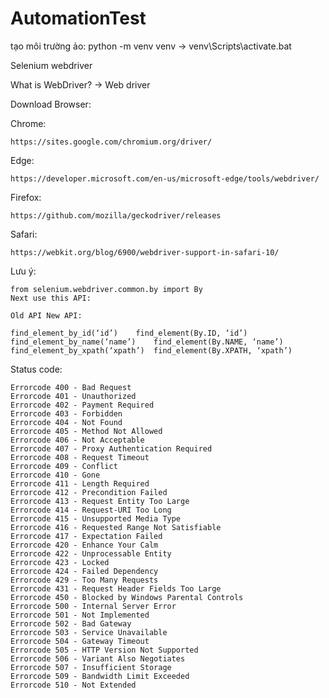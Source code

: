 # AutomationTest
tạo môi trường ảo:
    python -m venv venv
    -> venv\Scripts\activate.bat

Selenium webdriver

What is WebDriver?
    -> Web driver

Download Browser:

Chrome:

    https://sites.google.com/chromium.org/driver/

Edge:

    https://developer.microsoft.com/en-us/microsoft-edge/tools/webdriver/

Firefox:

    https://github.com/mozilla/geckodriver/releases

Safari:

    https://webkit.org/blog/6900/webdriver-support-in-safari-10/

Lưu ý:

    from selenium.webdriver.common.by import By
    Next use this API:
    
    Old API	New API:
    
    find_element_by_id(‘id’)	find_element(By.ID, ‘id’)
    find_element_by_name(‘name’)	find_element(By.NAME, ‘name’)
    find_element_by_xpath(‘xpath’)	find_element(By.XPATH, ‘xpath’)

Status code:

    Errorcode 400 - Bad Request
    Errorcode 401 - Unauthorized
    Errorcode 402 - Payment Required
    Errorcode 403 - Forbidden
    Errorcode 404 - Not Found
    Errorcode 405 - Method Not Allowed
    Errorcode 406 - Not Acceptable
    Errorcode 407 - Proxy Authentication Required
    Errorcode 408 - Request Timeout
    Errorcode 409 - Conflict
    Errorcode 410 - Gone
    Errorcode 411 - Length Required
    Errorcode 412 - Precondition Failed
    Errorcode 413 - Request Entity Too Large
    Errorcode 414 - Request-URI Too Long
    Errorcode 415 - Unsupported Media Type
    Errorcode 416 - Requested Range Not Satisfiable
    Errorcode 417 - Expectation Failed
    Errorcode 420 - Enhance Your Calm
    Errorcode 422 - Unprocessable Entity
    Errorcode 423 - Locked
    Errorcode 424 - Failed Dependency
    Errorcode 429 - Too Many Requests
    Errorcode 431 - Request Header Fields Too Large
    Errorcode 450 - Blocked by Windows Parental Controls
    Errorcode 500 - Internal Server Error
    Errorcode 501 - Not Implemented
    Errorcode 502 - Bad Gateway
    Errorcode 503 - Service Unavailable
    Errorcode 504 - Gateway Timeout
    Errorcode 505 - HTTP Version Not Supported
    Errorcode 506 - Variant Also Negotiates
    Errorcode 507 - Insufficient Storage
    Errorcode 509 - Bandwidth Limit Exceeded
    Errorcode 510 - Not Extended
